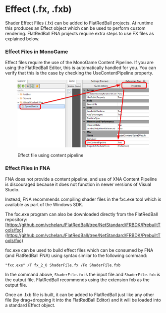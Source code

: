 # Effect (.fx, .fxb)

Shader Effect Files (.fx) can be added to FlatRedBall projects. At runtime this produces an Effect object which can be used to perform custom rendering. FlatRedBall FNA projects require extra steps to use FX files as explained below.

### Effect Files in MonoGame

Effect files require the use of the MonoGame Content Pipeline. If you are using the FlatRedBall Editor, this is automatically handled for you. You can verify that this is the case by checking the UseContentPipeline property.

<figure><img src="../../.gitbook/assets/image (211).png" alt=""><figcaption><p>Effect file using content pipeline</p></figcaption></figure>

### Effect Files in FNA

FNA does not provide a content pipeline, and use of XNA Content Pipeline is discouraged because it does not function in newer versions of Visual Studio.

Instead, FNA recommends compiling shader files in the fxc.exe tool which is available as part of the Windows SDK.

The fxc.exe program can also be downloaded directly from the FlatRedBall repository: [https://github.com/vchelaru/FlatRedBall/tree/NetStandard/FRBDK/PrebuiltTools/fxc](https://github.com/vchelaru/FlatRedBall/tree/NetStandard/FRBDK/PrebuiltTools/fxc)

fxc.exe can be used to build effect files which can be consumed by FNA (and FlatRedBall FNA) using syntax similar to the following command:

```
"fxc.exe" /T fx_2_0 ShaderFile.fx /Fo ShaderFile.fxb
```

In the command above, `ShaderFile.fx` is the input file and `ShaderFile.fxb` is the output file. FlatRedBall recommends using the extension fxb as the output file.

Once an .fxb file is built, it can be added to FlatRedBall just like any other file (by drag+dropping it into the FlatRedBall Editor) and it will be loaded into a standard Effect object.
